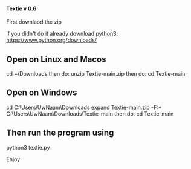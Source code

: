 #### Textie v 0.6

First downlaod the zip

if you didn't do it already download python3: https://www.python.org/downloads/

## Open on Linux and Macos
cd ~/Downloads then do:
unzip Textie-main.zip then do:
cd Textie-main

## Open on Windows
cd C:\Users\UwNaam\Downloads
expand Textie-main.zip -F:* C:\Users\UwNaam\Downloads\Textie-main then do:
cd Textie-main

## Then run the program using
python3 textie.py


Enjoy
